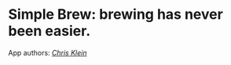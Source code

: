 # Simple Brew: brewing has never been easier.

App authors:
[*Chris Klein*](http://twitter.com/#!/_chrisklein) 
